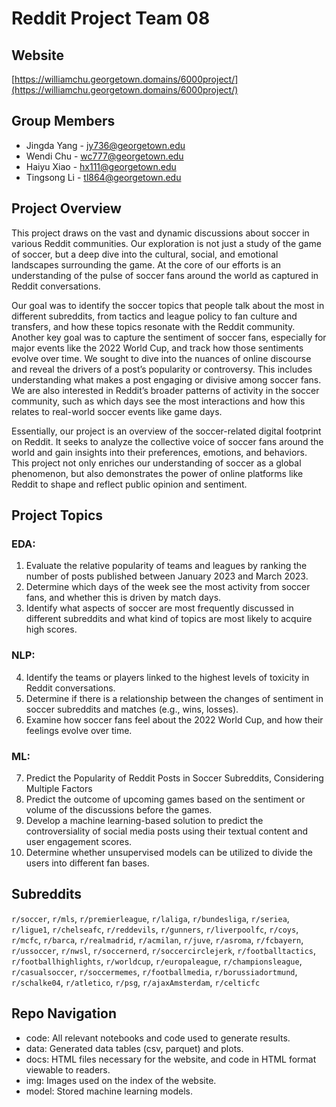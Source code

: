 # Reddit Project Team 08

## Website
[https://williamchu.georgetown.domains/6000project/](https://williamchu.georgetown.domains/6000project/)


## Group Members
- Jingda Yang - [jy736@georgetown.edu](mailto:jy736@georgetown.edu)
- Wendi Chu - [wc777@georgetown.edu](mailto:wc777@georgetown.edu)
- Haiyu Xiao - [hx111@georgetown.edu](mailto:hx111@georgetown.edu)
- Tingsong Li - [tl864@georgetown.edu](mailto:tl864@georgetown.edu)


## Project Overview
This project draws on the vast and dynamic discussions about soccer in various Reddit communities. Our exploration is not just a study of the game of soccer, but a deep dive into the cultural, social, and emotional landscapes surrounding the game. At the core of our efforts is an understanding of the pulse of soccer fans around the world as captured in Reddit conversations.

Our goal was to identify the soccer topics that people talk about the most in different subreddits, from tactics and league policy to fan culture and transfers, and how these topics resonate with the Reddit community. Another key goal was to capture the sentiment of soccer fans, especially for major events like the 2022 World Cup, and track how those sentiments evolve over time. We sought to dive into the nuances of online discourse and reveal the drivers of a post’s popularity or controversy. This includes understanding what makes a post engaging or divisive among soccer fans. We are also interested in Reddit’s broader patterns of activity in the soccer community, such as which days see the most interactions and how this relates to real-world soccer events like game days.

Essentially, our project is an overview of the soccer-related digital footprint on Reddit. It seeks to analyze the collective voice of soccer fans around the world and gain insights into their preferences, emotions, and behaviors. This project not only enriches our understanding of soccer as a global phenomenon, but also demonstrates the power of online platforms like Reddit to shape and reflect public opinion and sentiment.


## Project Topics

### EDA:
1. Evaluate the relative popularity of teams and leagues by ranking the number of posts published between January 2023 and March 2023.
2. Determine which days of the week see the most activity from soccer fans, and whether this is driven by match days.
3. Identify what aspects of soccer are most frequently discussed in different subreddits and what kind of topics are most likely to acquire high scores.

### NLP:
4. Identify the teams or players linked to the highest levels of toxicity in Reddit conversations.
5. Determine if there is a relationship between the changes of sentiment in soccer subreddits and matches (e.g., wins, losses).
6. Examine how soccer fans feel about the 2022 World Cup, and how their feelings evolve over time.

### ML:
7. Predict the Popularity of Reddit Posts in Soccer Subreddits, Considering Multiple Factors
8. Predict the outcome of upcoming games based on the sentiment or volume of the discussions before the games.
9. Develop a machine learning-based solution to predict the controversiality of social media posts using their textual content and user engagement scores.
10. Determine whether unsupervised models can be utilized to divide the users into different fan bases.


## Subreddits
`r/soccer`, `r/mls`, `r/premierleague`, `r/laliga`, `r/bundesliga`, `r/seriea`, `r/ligue1`, `r/chelseafc`, `r/reddevils`, `r/gunners`, `r/liverpoolfc`, `r/coys`, `r/mcfc`, `r/barca`, `r/realmadrid`, `r/acmilan`, `r/juve`, `r/asroma`, `r/fcbayern`, `r/ussoccer`, `r/nwsl`, `r/soccernerd`, `r/soccercirclejerk`, `r/footballtactics`, `r/footballhighlights`, `r/worldcup`, `r/europaleague`, `r/championsleague`, `r/casualsoccer`, `r/soccermemes`, `r/footballmedia`, `r/borussiadortmund`, `r/schalke04`, `r/atletico`, `r/psg`, `r/ajaxAmsterdam`, `r/celticfc`


## Repo Navigation
- code: All relevant notebooks and code used to generate results.
- data: Generated data tables (csv, parquet) and plots.
- docs: HTML files necessary for the website, and code in HTML format viewable to readers.
- img: Images used on the index of the website.
- model: Stored machine learning models.
